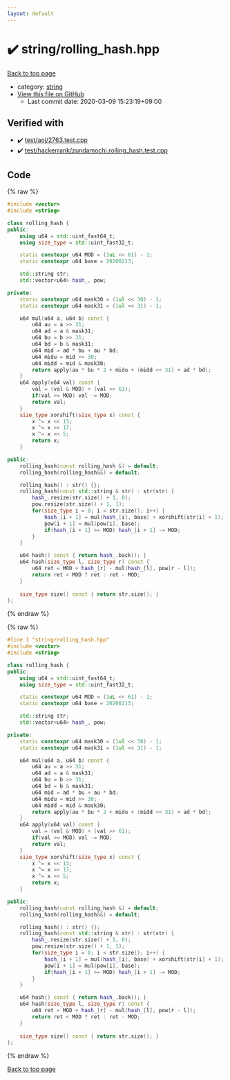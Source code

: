 ```yaml
---
layout: default
---
```


<!-- mathjax config similar to math.stackexchange -->
<script type="text/javascript" async
  src="https://cdnjs.cloudflare.com/ajax/libs/mathjax/2.7.5/MathJax.js?config=TeX-MML-AM_CHTML">
</script>
<script type="text/x-mathjax-config">
  MathJax.Hub.Config({
    TeX: { equationNumbers: { autoNumber: "AMS" }},
    tex2jax: {
      inlineMath: [ ['$','$'] ],
      processEscapes: true
    },
    "HTML-CSS": { matchFontHeight: false },
    displayAlign: "left",
    displayIndent: "2em"
  });
</script>

<script type="text/javascript" src="https://cdnjs.cloudflare.com/ajax/libs/jquery/3.4.1/jquery.min.js"></script>
<script src="https://cdn.jsdelivr.net/npm/jquery-balloon-js@1.1.2/jquery.balloon.min.js" integrity="sha256-ZEYs9VrgAeNuPvs15E39OsyOJaIkXEEt10fzxJ20+2I=" crossorigin="anonymous"></script>
<script type="text/javascript" src="../../assets/js/copy-button.js"></script>
<link rel="stylesheet" href="../../assets/css/copy-button.css" />


# :heavy_check_mark: string/rolling_hash.hpp

<a href="../../index.html">Back to top page</a>

* category: <a href="../../index.html#b45cffe084dd3d20d928bee85e7b0f21">string</a>
* <a href="{{ site.github.repository_url }}/blob/master/string/rolling_hash.hpp">View this file on GitHub</a>
    - Last commit date: 2020-03-09 15:23:19+09:00




## Verified with

* :heavy_check_mark: <a href="../../verify/test/aoj/2763.test.cpp.html">test/aoj/2763.test.cpp</a>
* :heavy_check_mark: <a href="../../verify/test/hackerrank/zundamochi.rolling_hash.test.cpp.html">test/hackerrank/zundamochi.rolling_hash.test.cpp</a>


## Code

<a id="unbundled"></a>
{% raw %}
```cpp
#include <vector>
#include <string>

class rolling_hash {
public:
	using u64 = std::uint_fast64_t;
	using size_type = std::uint_fast32_t;

	static constexpr u64 MOD = (1uL << 61) - 1;
	static constexpr u64 base = 20200213;

	std::string str;
	std::vector<u64> hash_, pow;

private:
	static constexpr u64 mask30 = (1ul << 30) - 1;
	static constexpr u64 mask31 = (1ul << 31) - 1;

	u64 mul(u64 a, u64 b) const {
		u64 au = a >> 31;
		u64 ad = a & mask31;
		u64 bu = b >> 31;
		u64 bd = b & mask31;
		u64 mid = ad * bu + au * bd;
		u64 midu = mid >> 30;
		u64 midd = mid & mask30;
		return apply(au * bu * 2 + midu + (midd << 31) + ad * bd);
	}
	u64 apply(u64 val) const {
		val = (val & MOD) + (val >> 61);
		if(val >= MOD) val -= MOD;
		return val;
	}
	size_type xorshift(size_type x) const {
		x ^= x << 13;
		x ^= x >> 17;
		x ^= x << 5;
		return x;
	}

public:
	rolling_hash(const rolling_hash &) = default;
	rolling_hash(rolling_hash&&) = default;

	rolling_hash() : str() {};
	rolling_hash(const std::string & str) : str(str) {
		hash_.resize(str.size() + 1, 0);
		pow.resize(str.size() + 1, 1);
		for(size_type i = 0; i < str.size(); i++) {
			hash_[i + 1] = mul(hash_[i], base) + xorshift(str[i] + 1);
			pow[i + 1] = mul(pow[i], base);
			if(hash_[i + 1] >= MOD) hash_[i + 1] -= MOD;
		}
	}

	u64 hash() const { return hash_.back(); }
	u64 hash(size_type l, size_type r) const {
		u64 ret = MOD + hash_[r] - mul(hash_[l], pow[r - l]);
		return ret < MOD ? ret : ret - MOD;
	}
	
	size_type size() const { return str.size(); }
};

```
{% endraw %}

<a id="bundled"></a>
{% raw %}
```cpp
#line 1 "string/rolling_hash.hpp"
#include <vector>
#include <string>

class rolling_hash {
public:
	using u64 = std::uint_fast64_t;
	using size_type = std::uint_fast32_t;

	static constexpr u64 MOD = (1uL << 61) - 1;
	static constexpr u64 base = 20200213;

	std::string str;
	std::vector<u64> hash_, pow;

private:
	static constexpr u64 mask30 = (1ul << 30) - 1;
	static constexpr u64 mask31 = (1ul << 31) - 1;

	u64 mul(u64 a, u64 b) const {
		u64 au = a >> 31;
		u64 ad = a & mask31;
		u64 bu = b >> 31;
		u64 bd = b & mask31;
		u64 mid = ad * bu + au * bd;
		u64 midu = mid >> 30;
		u64 midd = mid & mask30;
		return apply(au * bu * 2 + midu + (midd << 31) + ad * bd);
	}
	u64 apply(u64 val) const {
		val = (val & MOD) + (val >> 61);
		if(val >= MOD) val -= MOD;
		return val;
	}
	size_type xorshift(size_type x) const {
		x ^= x << 13;
		x ^= x >> 17;
		x ^= x << 5;
		return x;
	}

public:
	rolling_hash(const rolling_hash &) = default;
	rolling_hash(rolling_hash&&) = default;

	rolling_hash() : str() {};
	rolling_hash(const std::string & str) : str(str) {
		hash_.resize(str.size() + 1, 0);
		pow.resize(str.size() + 1, 1);
		for(size_type i = 0; i < str.size(); i++) {
			hash_[i + 1] = mul(hash_[i], base) + xorshift(str[i] + 1);
			pow[i + 1] = mul(pow[i], base);
			if(hash_[i + 1] >= MOD) hash_[i + 1] -= MOD;
		}
	}

	u64 hash() const { return hash_.back(); }
	u64 hash(size_type l, size_type r) const {
		u64 ret = MOD + hash_[r] - mul(hash_[l], pow[r - l]);
		return ret < MOD ? ret : ret - MOD;
	}
	
	size_type size() const { return str.size(); }
};

```
{% endraw %}

<a href="../../index.html">Back to top page</a>

